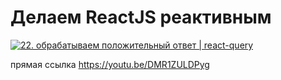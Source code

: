 # Делаем ReactJS реактивным
[![22. обрабатываем положительный ответ | react-query](https://img.youtube.com/vi/DMR1ZULDPyg/0.jpg)](https://youtu.be/DMR1ZULDPyg)

прямая ссылка https://youtu.be/DMR1ZULDPyg
